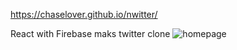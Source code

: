 https://chaselover.github.io/nwitter/

React with Firebase maks twitter clone
![homepage](https://user-images.githubusercontent.com/79824434/120206248-ebe3ea80-c265-11eb-8dfa-5bb3d34e8859.PNG)
